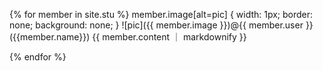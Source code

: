 
{% for member in site.stu %}
member.image[alt=pic] {
  width: 1px;
  border: none;
  background: none;
}
![pic]({{ member.image }})@{{ member.user }}({{member.name}})
 {{ member.content ｜ markdownify }} 

{% endfor %}
